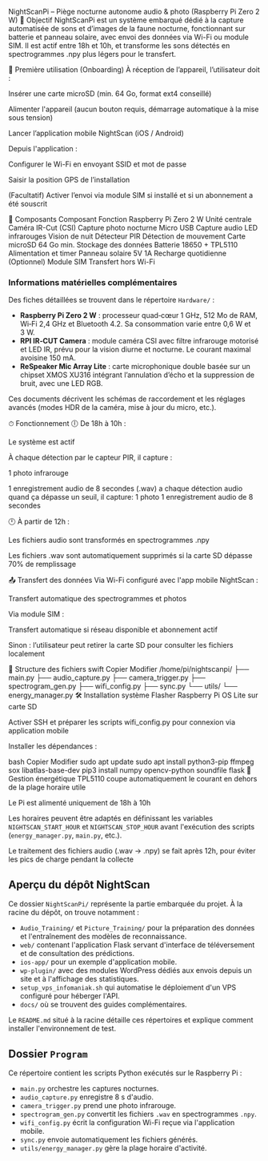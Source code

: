 NightScanPi – Piège nocturne autonome audio & photo (Raspberry Pi Zero 2 W)
🎯 Objectif
NightScanPi est un système embarqué dédié à la capture automatisée de sons et d’images de la faune nocturne, fonctionnant sur batterie et panneau solaire, avec envoi des données via Wi-Fi ou module SIM. Il est actif entre 18h et 10h, et transforme les sons détectés en spectrogrammes .npy plus légers pour le transfert.

🧭 Première utilisation (Onboarding)
À réception de l’appareil, l’utilisateur doit :

Insérer une carte microSD (min. 64 Go, format ext4 conseillé)

Alimenter l'appareil (aucun bouton requis, démarrage automatique à la mise sous tension)

Lancer l’application mobile NightScan (iOS / Android)

Depuis l'application :

Configurer le Wi-Fi en envoyant SSID et mot de passe

Saisir la position GPS de l’installation

(Facultatif) Activer l’envoi via module SIM si installé et si un abonnement a été souscrit

🧩 Composants
Composant	Fonction
Raspberry Pi Zero 2 W	Unité centrale
Caméra IR-Cut (CSI)	Capture photo nocturne
Micro USB	Capture audio
LED infrarouges	Vision de nuit
Détecteur PIR	Détection de mouvement
Carte microSD 64 Go min.	Stockage des données
Batterie 18650 + TPL5110	Alimentation et timer
Panneau solaire 5V 1A	Recharge quotidienne
(Optionnel) Module SIM	Transfert hors Wi-Fi
### Informations matérielles complémentaires

Des fiches détaillées se trouvent dans le répertoire `Hardware/` :

- **Raspberry Pi Zero 2 W** : processeur quad‑cœur 1 GHz, 512 Mo de RAM, Wi‑Fi 2,4 GHz et Bluetooth 4.2. Sa consommation varie entre 0,6 W et 3 W.
- **RPI IR‑CUT Camera** : module caméra CSI avec filtre infrarouge motorisé et LED IR, prévu pour la vision diurne et nocturne. Le courant maximal avoisine 150 mA.
- **ReSpeaker Mic Array Lite** : carte microphonique double basée sur un chipset XMOS XU316 intégrant l’annulation d’écho et la suppression de bruit, avec une LED RGB.

Ces documents décrivent les schémas de raccordement et les réglages avancés (modes HDR de la caméra, mise à jour du micro, etc.).

⏱ Fonctionnement
🕕 De 18h à 10h :

Le système est actif

À chaque détection par le capteur PIR, il capture :

1 photo infrarouge

1 enregistrement audio de 8 secondes (.wav)
a chaque détection audio quand ça dépasse un seuil, il capture:
1 photo 
1 enregistrement audio de 8 secondes

🕛 À partir de 12h :

Les fichiers audio sont transformés en spectrogrammes .npy

Les fichiers .wav sont automatiquement supprimés si la carte SD dépasse 70% de remplissage

📤 Transfert des données
Via Wi-Fi configuré avec l'app mobile NightScan :

Transfert automatique des spectrogrammes et photos

Via module SIM :

Transfert automatique si réseau disponible et abonnement actif

Sinon : l’utilisateur peut retirer la carte SD pour consulter les fichiers localement

📁 Structure des fichiers
swift
Copier
Modifier
/home/pi/nightscanpi/
├── main.py
├── audio_capture.py
├── camera_trigger.py
├── spectrogram_gen.py
├── wifi_config.py
├── sync.py
└── utils/
    └── energy_manager.py
🛠 Installation système
Flasher Raspberry Pi OS Lite sur carte SD

Activer SSH et préparer les scripts wifi_config.py pour connexion via application mobile

Installer les dépendances :

bash
Copier
Modifier
sudo apt update
sudo apt install python3-pip ffmpeg sox libatlas-base-dev
pip3 install numpy opencv-python soundfile flask
🔌 Gestion énergétique
TPL5110 coupe automatiquement le courant en dehors de la plage horaire utile

Le Pi est alimenté uniquement de 18h à 10h

Les horaires peuvent être adaptés en définissant les variables
`NIGHTSCAN_START_HOUR` et `NIGHTSCAN_STOP_HOUR` avant l'exécution des scripts
(`energy_manager.py`, `main.py`, etc.).

Le traitement des fichiers audio (.wav → .npy) se fait après 12h, pour éviter les pics de charge pendant la collecte

## Aperçu du dépôt NightScan

Ce dossier `NightScanPi/` représente la partie embarquée du projet. À la racine du dépôt, on trouve notamment :
- `Audio_Training/` et `Picture_Training/` pour la préparation des données et l'entraînement des modèles de reconnaissance.
- `web/` contenant l'application Flask servant d'interface de téléversement et de consultation des prédictions.
- `ios-app/` pour un exemple d'application mobile.
- `wp-plugin/` avec des modules WordPress dédiés aux envois depuis un site et à l'affichage des statistiques.
- `setup_vps_infomaniak.sh` qui automatise le déploiement d'un VPS configuré pour héberger l'API.
- `docs/` où se trouvent des guides complémentaires.

Le `README.md` situé à la racine détaille ces répertoires et explique comment installer l'environnement de test.

## Dossier `Program`
Ce répertoire contient les scripts Python exécutés sur le Raspberry Pi :

- `main.py` orchestre les captures nocturnes.
- `audio_capture.py` enregistre 8 s d'audio.
- `camera_trigger.py` prend une photo infrarouge.
- `spectrogram_gen.py` convertit les fichiers `.wav` en spectrogrammes `.npy`.
- `wifi_config.py` écrit la configuration Wi-Fi reçue via l'application mobile.
- `sync.py` envoie automatiquement les fichiers générés.
- `utils/energy_manager.py` gère la plage horaire d'activité.
